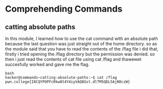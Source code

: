 # Comprehending Commands
## catting absolute paths
In this module, I learned how to use the cat command with an absolute path because the last question was just straight out of the home directory.
so as the module said that you have to read the contents of the /flag file i did that, firstly i tried opening the /flag directory but the permission was denied.
so then i just read the contents of cat file using cat /flag and thawewet succesfully worked and gave me the flag.
~~~
bash
hacker@commands~catting-absolute-paths:~$ cat /flag
pwn.college{I8CQYPOPFcRkw8t4Y4iyVAQ8Gst.dlTM5QDL5AjN0czW}
~~~
